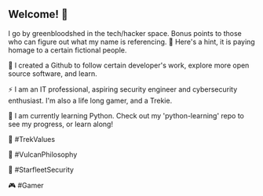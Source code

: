 ## Welcome! 👋

I go by greenbloodshed in the tech/hacker space. Bonus points to those who can figure out what my name is referencing. 💬 Here's a hint, it is paying homage to a certain fictional people.

👯 I created a Github to follow certain developer's work, explore more open source software, and learn.

⚡ I am an IT professional, aspiring security engineer and cybersecurity enthusiast. I'm also a life long gamer, and a Trekie.

🌱 I am currently learning Python. Check out my 'python-learning' repo to see my progress, or learn along!

💫 #TrekValues

🖖 #VulcanPhilosophy

🔐 #StarfleetSecurity

🎮 #Gamer
<!--
**greenbloodshed/greenbloodshed** is a ✨ _special_ ✨ repository because its `README.md` (this file) appears on your GitHub profile.

Here are some ideas to get you started:

- 🔭 I’m currently working on ... 
- 🌱 I’m currently learning ...
- 👯 I’m looking to collaborate on ...
- 🤔 I’m looking for help with ...
- 💬 Ask me about ...
- 📫 How to reach me: ...
- 😄 Pronouns: ...
- ⚡ Fun fact: ...
-->
